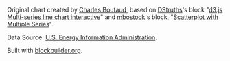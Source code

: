 Original chart created by [Charles Boutaud](https://github.com/cboutaud), based on [DStruths](http://bl.ocks.org/DStruths/)'s block "[d3.js Multi-series line chart interactive](http://bl.ocks.org/DStruths/9c042e3a6b66048b5bd4)" and [mbostock](http://bl.ocks.org/mbostock/)'s block, "[Scatterplot with Multiple Series](http://bl.ocks.org/mbostock/3183403)".

Data Source: [U.S. Energy Information Administration](https://www.eia.gov/cfapps/ipdbproject/IEDIndex3.cfm?tid=79&pid=79&aid=1).

Built with [blockbuilder.org](http://blockbuilder.org).